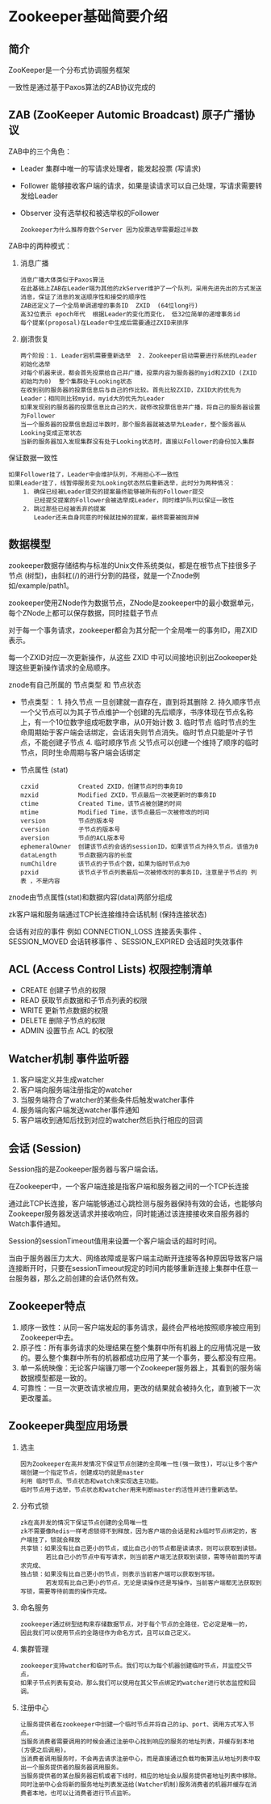 # Zookeeper基础简要介绍

## 简介

ZooKeeper是一个分布式协调服务框架

一致性是通过基于Paxos算法的ZAB协议完成的
    
## ZAB (ZooKeeper Automic Broadcast) 原子广播协议

ZAB中的三个角色：
* Leader      集群中唯一的写请求处理者，能发起投票 (写请求)
* Follower    能够接收客户端的请求，如果是读请求可以自己处理，写请求需要转发给Leader
* Observer    没有选举权和被选举权的Follower
    
      Zookeeper为什么推荐奇数个Server 因为投票选举需要超过半数
     
ZAB中的两种模式：

1. 消息广播

       消息广播大体类似于Paxos算法
       在此基础上ZAB在Leader端为其他的zkServer维护了一个队列，采用先进先出的方式发送消息，保证了消息的发送顺序性和接受的顺序性
       ZAB还定义了一个全局单调递增的事务ID  ZXID  (64位long行)
       高32位表示 epoch年代  根据Leader的变化而变化， 低32位简单的递增事务id
       每个提案(proposal)在Leader中生成后需要通过ZXID来排序
       
2. 崩溃恢复
        
       两个阶段：1. Leader宕机需要重新选举  2. Zookeeper启动需要进行系统的Leader初始化选举
       对每个机器来说，都会首先投票给自己并广播，投票内容为服务器的myid和ZXID (ZXID初始均为0)  整个集群处于Looking状态
       在收到别的服务器的投票信息后与自己的作比较。首先比较ZXID，ZXID大的优先为Leader；相同则比较myid，myid大的优先为Leader
       如果发现别的服务器的投票信息比自己的大，就修改投票信息并广播，将自己的服务器设置为Follower
       当一个服务器的投票信息超过半数时，那个服务器就被选举为Leader，整个服务器从Looking变成正常状态
       当新的服务器加入发现集群没有处于Looking状态时，直接以Follower的身份加入集群
       
保证数据一致性
       
    如果Follower挂了，Leader中会维护队列，不用担心不一致性
    如果Leader挂了，线暂停服务变为Looking状态然后重新选举，此时分为两种情况：
        1. 确保已经被Leader提交的提案最终能够被所有的Follower提交
           已经提交提案的Follower会被选举成Leader，同时维护队列以保证一致性
        2. 跳过那些已经被丢弃的提案
           Leader还未自身同意的时候就挂掉的提案，最终需要被抛弃掉
       
## 数据模型

zookeeper数据存储结构与标准的Unix文件系统类似，都是在根节点下挂很多子节点 (树型)，由斜杠(/)的进行分割的路径，就是一个Znode例如/example/path1。

zookeeper使用ZNode作为数据节点，ZNode是zookeeper中的最小数据单元，每个ZNode上都可以保存数据，同时挂载子节点

对于每一个事务请求，zookeeper都会为其分配一个全局唯一的事务ID，用ZXID表示。

每一个ZXID对应一次更新操作，从这些 ZXID 中可以间接地识别出Zookeeper处理这些更新操作请求的全局顺序。
    

znode有自己所属的 节点类型 和 节点状态
* 节点类型：
        1. 持久节点        一旦创建就一直存在，直到将其删除
        2. 持久顺序节点     一个父节点可以为其子节点维护一个创建的先后顺序，书序体现在节点名称上，有一个10位数字组成呃数字串，从0开始计数
        3. 临时节点        临时节点的生命周期始于客户端会话绑定，会话消失则节点消失。临时节点只能是叶子节点，不能创建子节点
        4. 临时顺序节点     父节点可以创建一个维持了顺序的临时节点，同时生命周期与客户端会话绑定
* 节点属性 (stat)
        
      czxid           Created ZXID，创建节点时的事务ID
      mzxid           Modified ZXID，节点最后一次被更新时的事务ID
      ctime           Created Time，该节点被创建的时间
      mtime           Modified Time，该节点最后一次被修改的时间
      version         节点的版本号
      cversion        子节点的版本号
      aversion        节点的ACL版本号
      ephemeralOwner  创建该节点的会话的sessionID，如果该节点为持久节点，该值为0
      dataLength      节点数据内容的长度
      numChildre      该节点的子节点个数，如果为临时节点为0
      pzxid           该节点子节点列表最后一次被修改时的事务ID，注意是子节点的 列表 ，不是内容

znode由节点属性(stat)和数据内容(data)两部分组成
        
zk客户端和服务端通过TCP长连接维持会话机制 (保持连接状态)

会话有对应的事件  例如 CONNECTION_LOSS 连接丢失事件 、SESSION_MOVED 会话转移事件 、SESSION_EXPIRED 会话超时失效事件
    
## ACL (Access Control Lists) 权限控制清单

* CREATE  创建子节点的权限
* READ    获取节点数据和子节点列表的权限
* WRITE   更新节点数据的权限
* DELETE  删除子节点的权限
* ADMIN   设置节点 ACL 的权限
    
## Watcher机制 事件监听器

1. 客户端定义并生成watcher
2. 客户端向服务端注册指定的watcher
3. 当服务端符合了watcher的某些条件后触发watcher事件
4. 服务端向客户端发送watcher事件通知
5. 客户端收到通知后找到对应的watcher然后执行相应的回调
    
## 会话 (Session)
    
Session指的是Zookeeper服务器与客户端会话。

在Zookeeper中，一个客户端连接是指客户端和服务器之间的一个TCP长连接

通过此TCP长连接，客户端能够通过心跳检测与服务器保持有效的会话，也能够向Zookeeper服务器发送请求并接收响应，同时能通过该连接接收来自服务器的Watch事件通知。

Session的sessionTimeout值用来设置一个客户端会话的超时时间。

当由于服务器压力太大、网络故障或是客户端主动断开连接等各种原因导致客户端连接断开时，只要在sessionTimeout规定的时间内能够重新连接上集群中任意一台服务器，那么之前创建的会话仍然有效。

## Zookeeper特点

1. 顺序一致性：从同一客户端发起的事务请求，最终会严格地按照顺序被应用到Zookeeper中去。
2. 原子性：所有事务请求的处理结果在整个集群中所有机器上的应用情况是一致的。要么整个集群中所有的机器都成功应用了某一个事务，要么都没有应用。
3. 单一系统映像：无论客户端镰刀哪一个Zookeeper服务器上，其看到的服务端数据模型都是一致的。
4. 可靠性：一旦一次更改请求被应用，更改的结果就会被持久化，直到被下一次更改覆盖。

## Zookeeper典型应用场景

1. 选主
        
       因为Zookeeper在高并发情况下保证节点创建的全局唯一性(强一致性)，可以让多个客户端创建一个指定节点，创建成功的就是master
       利用 临时节点、节点状态和watch来实现选主功能。
       临时节点用于选举，节点状态和watcher用来判断master的活性并进行重新选举。
        
2. 分布式锁

       zk在高并发的情况下保证节点创建的全局唯一性
       zk不需要像Redis一样考虑锁得不到释放，因为客户端的会话是和zk临时节点绑定的，客户端挂了，锁就会释放
       共享锁：如果没有比自己更小的节点，或比自己小的节点都是读请求，则可以获取到读锁。
              若比自己小的节点中有写请求，则当前客户端无法获取到读锁，需等待前面的写请求完成、
       独占锁：如果没有比自己更小的节点，则表示当前客户端可以获取到写锁。
              若发现有比自己更小的节点，无论是读操作还是写操作，当前客户端都无法获取到写锁，需要等待前面的操作完成。
        
3. 命名服务

       zookeeper通过树型结构来存储数据节点，对于每个节点的全路径，它必定是唯一的，
       因此我们可以使用节点的全路径作为命名方式，且可以自己定义。
        
4. 集群管理

       zookeeper支持watcher和临时节点。我们可以为每个机器创建临时节点，并监控父节点，
       如果子节点列表有变动，那么我们可以使用在其父节点绑定的watcher进行状态监控和回调。
        
5. 注册中心

       让服务提供者在zookeeper中创建一个临时节点并将自己的ip、port、调用方式写入节点。
       当服务消费者需要调用的时候会通过注册中心找到响应的服务的地址列表，并缓存到本地(方便之后调用)。
       当消费者调用服务时，不会再去请求注册中心，而是直接通过负载均衡算法从地址列表中取出一个服务提供者的服务器调用服务。
       当服务提供者的某台服务器宕机或者下线时，相应的地址会从服务提供者地址列表中移除。
       同时注册中心会将新的服务地址列表发送给(Watcher机制)服务消费者的机器并缓存在消费者本地，也可以让消费者进行节点监听。
        
        
    
    
    
    
    
    
    
    
    
    
    
    
          

    
    
